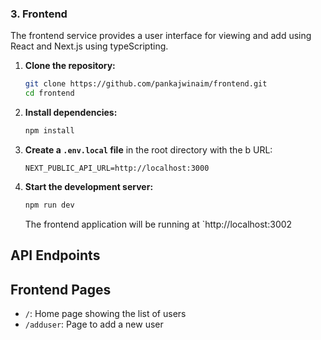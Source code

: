 ### 3. Frontend

The frontend service provides a user interface for viewing and add
using React and Next.js using typeScripting.

1. **Clone the repository:**
   ```bash
   git clone https://github.com/pankajwinaim/frontend.git
   cd frontend
   ```

2. **Install dependencies:**
   ```bash
   npm install
   ```

3. **Create a `.env.local` file** in the root directory with the b
URL:
   ```
   NEXT_PUBLIC_API_URL=http://localhost:3000
   ```

4. **Start the development server:**
   ```bash
   npm run dev
   ```

   The frontend application will be running at `http://localhost:3002

## API Endpoints

## Frontend Pages

- `/`: Home page showing the list of users
- `/adduser`: Page to add a new user
